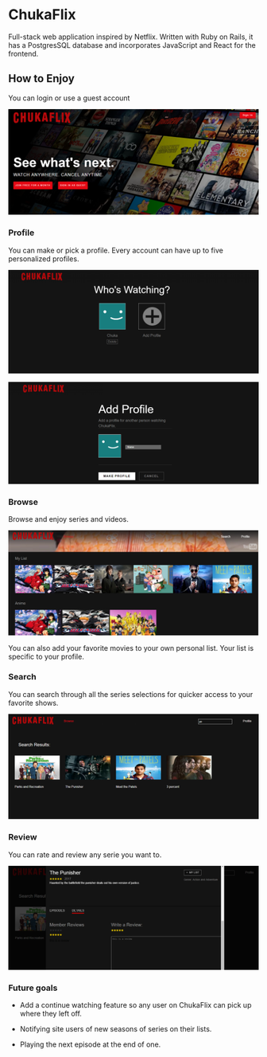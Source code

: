 # ChukaFlix

Full-stack web application inspired by Netflix. Written with Ruby on Rails, it has a PostgresSQL database and incorporates JavaScript and React for the frontend.

## How to Enjoy

You can login or use a guest account

![main](app/assets/images/screen_shots/splash_shot.png)

### Profile

You can make or pick a profile. Every account can have up to five personalized profiles.

![main](app/assets/images/screen_shots/prof_shot.png)

![main](app/assets/images/screen_shots/new_prof_shot.png)

### Browse

Browse and enjoy series and videos.

![main](app/assets/images/screen_shots/browse_shot.png)

You can also add your favorite movies to your own personal list. Your list is specific to your profile.

### Search

You can search through all the series selections for quicker access to your favorite shows.

![main](app/assets/images/screen_shots/search_shot.png)

### Review

You can rate and review any serie you want to.

![main](app/assets/images/screen_shots/review_shot.png)

### Future goals

* Add a continue watching feature so any user on ChukaFlix can pick up where they left off.

* Notifying site users of new seasons of series on their lists.

* Playing the next episode at the end of one.
